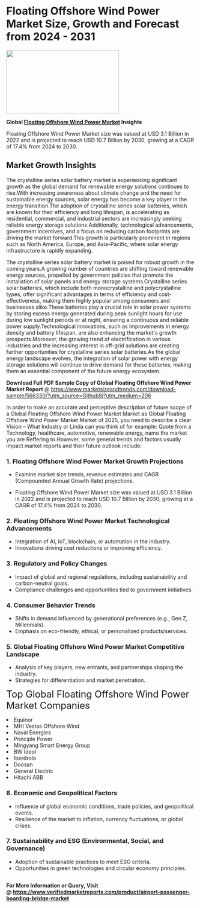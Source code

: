 <H1>Floating Offshore Wind Power Market Size, Growth and Forecast from 2024 - 2031</H1><img class="aligncenter size-medium wp-image-584254" src="https://thirdeyenews.in/wp-content/uploads/2024/09/Global-Market-Research-300x168.jpeg" alt="" width="300" height="168" /><p><strong>Global&nbsp;<a href="https://www.marketsizeandtrends.com/download-sample/566330/?utm_source=Github8j?utm_medium=206">Floating Offshore Wind Power Market</a> Insights</strong></p><p>Floating Offshore Wind Power Market size was valued at USD 3.1 Billion in 2022 and is projected to reach USD 10.7 Billion by 2030, growing at a CAGR of 17.4% from 2024 to 2030.</p><p><h2>Market Growth Insights</h2> <p>The crystalline series solar battery market is experiencing significant growth as the global demand for renewable energy solutions continues to rise.With increasing awareness about climate change and the need for sustainable energy sources, solar energy has become a key player in the energy transition.The adoption of crystalline series solar batteries, which are known for their efficiency and long lifespan, is accelerating as residential, commercial, and industrial sectors are increasingly seeking reliable energy storage solutions.Additionally, technological advancements, government incentives, and a focus on reducing carbon footprints are driving the market forward.This growth is particularly prominent in regions such as North America, Europe, and Asia-Pacific, where solar energy infrastructure is rapidly expanding.</p> <p>The crystalline series solar battery market is poised for robust growth in the coming years.A growing number of countries are shifting toward renewable energy sources, propelled by government policies that promote the installation of solar panels and energy storage systems.Crystalline series solar batteries, which include both monocrystalline and polycrystalline types, offer significant advantages in terms of efficiency and cost-effectiveness, making them highly popular among consumers and businesses alike.These batteries play a crucial role in solar power systems by storing excess energy generated during peak sunlight hours for use during low sunlight periods or at night, ensuring a continuous and reliable power supply.Technological innovations, such as improvements in energy density and battery lifespan, are also enhancing the market's growth prospects.Moreover, the growing trend of electrification in various industries and the increasing interest in off-grid solutions are creating further opportunities for crystalline series solar batteries.As the global energy landscape evolves, the integration of solar power with energy storage solutions will continue to drive demand for these batteries, making them an essential component of the future energy ecosystem.</p> <p><span class=""><strong>Download Full PDF Sample Copy of Global Floating Offshore Wind Power Market Report</strong> @ <a href="https://www.marketsizeandtrends.com/download-sample/566330/?utm_source=Github8j?utm_medium=206" target="_blank">https://www.marketsizeandtrends.com/download-sample/566330/?utm_source=Github8j?utm_medium=206</a></span></p><p>In order to make an accurate and perceptive description of future scope of a Global&nbsp;Floating Offshore Wind Power Market Market as Global&nbsp;Floating Offshore Wind Power Market Market of 2025, you need to describe a clear Vision &ndash; What Industry or Linda can you think of for example: Quote from a Technology, healthcare, automotive, renewable energy, name the market you are Reffering to.However, some general trends and factors usually impact market reports and their future outlook include:</p><h3>1.&nbsp;<strong>Floating Offshore Wind Power Market Growth Projections</strong></h3><ul><li>Examine market size trends, revenue estimates and CAGR (Compounded Annual Growth Rate) projections.</li><li><p>Floating Offshore Wind Power Market size was valued at USD 3.1 Billion in 2022 and is projected to reach USD 10.7 Billion by 2030, growing at a CAGR of 17.4% from 2024 to 2030.</p></li></ul><h3>2.&nbsp;<strong>Floating Offshore Wind Power Market Technological Advancements</strong></h3><ul><li>Integration of AI, IoT, blockchain, or automation in the industry.</li><li>Innovations driving cost reductions or improving efficiency.</li></ul><h3>3.&nbsp;<strong>Regulatory and Policy Changes</strong></h3><ul><li>Impact of global and regional regulations, including sustainability and carbon-neutral goals.</li><li>Compliance challenges and opportunities tied to government initiatives.</li></ul><h3>4.&nbsp;<strong>Consumer Behavior Trends</strong></h3><ul><li>Shifts in demand influenced by generational preferences (e.g., Gen Z, Millennials).</li><li>Emphasis on eco-friendly, ethical, or personalized products/services.</li></ul><h3>5.&nbsp;<strong>Global Floating Offshore Wind Power Market Competitive Landscape</strong></h3><ul><li>Analysis of key players, new entrants, and partnerships shaping the industry.</li><li>Strategies for differentiation and market penetration.</li></ul><p data-pm-slice="1 1 []"><span style="color: inherit; font-family: inherit; font-size: 25px;">Top Global Floating Offshore Wind Power Market Companies</span></p><div class="" data-test-id=""><p><li>Equinor</li><li> MHI Vestas Offshore Wind</li><li> Naval Energies</li><li> Principle Power</li><li> Mingyang Smart Energy Group</li><li> BW Ideol</li><li> Iberdrola</li><li> Doosan</li><li> General Electric</li><li> Hitachi ABB</li></p></div><h3>6.&nbsp;<strong>Economic and Geopolitical Factors</strong></h3><ul><li>Influence of global economic conditions, trade policies, and geopolitical events.</li><li>Resilience of the market to inflation, currency fluctuations, or global crises.</li></ul><h3>7.&nbsp;<strong>Sustainability and ESG (Environmental, Social, and Governance)</strong></h3><ul><li>Adoption of sustainable practices to meet ESG criteria.</li><li>Opportunities in green technologies and circular economy principles.</li></ul><h2><strong style="font-size: 14px;">For More Information or Query, Visit @&nbsp;</strong><a style="background-color: #ffffff; font-size: 14px;" href="https://www.marketsizeandtrends.com/report/floating-offshore-wind-power-market/" target="_blank">https://www.verifiedmarketreports.com/product/airport-passenger-boarding-bridge-market</a></h2>